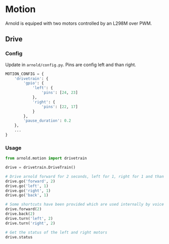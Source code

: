 # Motion

Arnold is equiped with two motors controlled by an L298M over PWM.

## Drive

### Config

Update in `arnold/config.py`. Pins are config left and than right.

```python
MOTION_CONFIG = {
    'drivetrain': {
        'gpio': {
            'left': {
                'pins': [24, 23]
            },
            'right': {
                'pins': [22, 17]
            }
        },
        'pause_duration': 0.2
    },
    ...
}
```

### Usage

```python
from arnold.motion import drivetrain

drive = drivetrain.DriveTrain()

# Drive arnold forward for 2 seconds, left for 1, right for 1 and than back for 2.
drive.go('forward', 2)
drive.go('left', 1)
drive.go('right', 1)
drive.go('back', 1)

# Some shortcuts have been provided which are used internally by voice command
drive.forward(2)
drive.back(2)
drive.turn('left', 2)
drive.turn('right', 2)

# Get the status of the left and right motors
drive.status
```
